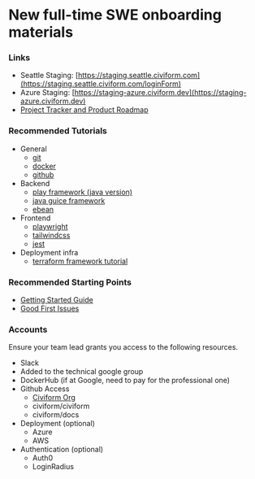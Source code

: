 # New full-time SWE onboarding materials

### Links

* Seattle Staging: [https://staging.seattle.civiform.com](https://staging.seattle.civiform.com/loginForm)
* Azure Staging: [https://staging-azure.civiform.dev](https://staging-azure.civiform.dev)
* [Project Tracker and Product Roadmap](https://github.com/orgs/civiform/projects/1)

### Recommended Tutorials

* General
  * [git](https://docs.github.com/en/get-started/using-git/about-git)
  * [docker](https://docs.docker.com/get-started/)
  * [github](https://lab.github.com/githubtraining/introduction-to-github)
* Backend
  * [play framework (java version)](https://www.playframework.com/documentation/2.8.x/JavaHome)
  * [java guice framework](https://github.com/google/guice/wiki/GettingStarted)
  * [ebean](https://ebean.io)
* Frontend
  * [playwright](https://playwright.dev/docs/writing-tests)
  * [tailwindcss](https://tailwindcss.com/docs/utility-first)
  * [jest](https://jestjs.io/docs/using-matchers)
* Deployment infra
  * [terraform framework tutorial](https://learn.hashicorp.com/tutorials/terraform/infrastructure-as-code)



### Recommended Starting Points

* [Getting Started Guide](getting-started.md)
* [Good First Issues](https://github.com/civiform/civiform/issues?q=is%3Aopen+is%3Aissue+label%3A%22good+first+issue%22)

### Accounts

Ensure your team lead grants you access to the following resources.

* Slack
* Added to the technical google group
* DockerHub (if at Google, need to pay for the professional one)
* Github Access
  * [Civiform Org](https://github.com/civiform)
  * civiform/civiform
  * civiform/docs
* Deployment (optional)
  * Azure
  * AWS
* Authentication (optional)
  * Auth0
  * LoginRadius
